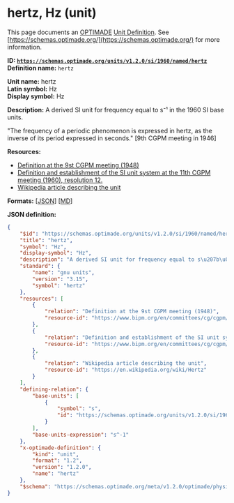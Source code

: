 # hertz, Hz (unit)
This page documents an [OPTIMADE](https://www.optimade.org/) [Unit Definition](https://schemas.optimade.org/#definitions). See [https://schemas.optimade.org/](https://schemas.optimade.org/) for more information.

**ID: [`https://schemas.optimade.org/units/v1.2.0/si/1960/named/hertz`](https://schemas.optimade.org/units/v1.2.0/si/1960/named/hertz)**  
**Definition name:** `hertz`

**Unit name:** hertz  
**Latin symbol:** Hz  
**Display symbol:** Hz  
  
**Description:** A derived SI unit for frequency equal to s⁻¹ in the 1960 SI base units.

"The frequency of a periodic phenomenon is expressed in hertz, as the inverse of its period expressed in seconds." [9th CGPM meeting in 1946]

**Resources:**

- [Definition at the 9st CGPM meeting (1948)](https://www.bipm.org/en/committees/cg/cgpm/9-1948)
- [Definition and establishment of the SI unit system at the 11th CGPM meeting (1960), resolution 12.](https://www.bipm.org/en/committees/cg/cgpm/11-1960/resolution-12)
- [Wikipedia article describing the unit](https://en.wikipedia.org/wiki/Hertz)


**Formats:** [[JSON](hertz.json)] [[MD](hertz.md)]

**JSON definition:**

``` json
{
    "$id": "https://schemas.optimade.org/units/v1.2.0/si/1960/named/hertz",
    "title": "hertz",
    "symbol": "Hz",
    "display-symbol": "Hz",
    "description": "A derived SI unit for frequency equal to s\u207b\u00b9 in the 1960 SI base units.\n\n\"The frequency of a periodic phenomenon is expressed in hertz, as the inverse of its period expressed in seconds.\" [9th CGPM meeting in 1946]",
    "standard": {
        "name": "gnu units",
        "version": "3.15",
        "symbol": "hertz"
    },
    "resources": [
        {
            "relation": "Definition at the 9st CGPM meeting (1948)",
            "resource-id": "https://www.bipm.org/en/committees/cg/cgpm/9-1948"
        },
        {
            "relation": "Definition and establishment of the SI unit system at the 11th CGPM meeting (1960), resolution 12.",
            "resource-id": "https://www.bipm.org/en/committees/cg/cgpm/11-1960/resolution-12"
        },
        {
            "relation": "Wikipedia article describing the unit",
            "resource-id": "https://en.wikipedia.org/wiki/Hertz"
        }
    ],
    "defining-relation": {
        "base-units": [
            {
                "symbol": "s",
                "id": "https://schemas.optimade.org/units/v1.2.0/si/1960/base/s"
            }
        ],
        "base-units-expression": "s^-1"
    },
    "x-optimade-definition": {
        "kind": "unit",
        "format": "1.2",
        "version": "1.2.0",
        "name": "hertz"
    },
    "$schema": "https://schemas.optimade.org/meta/v1.2.0/optimade/physical_unit_definition.md"
}
```